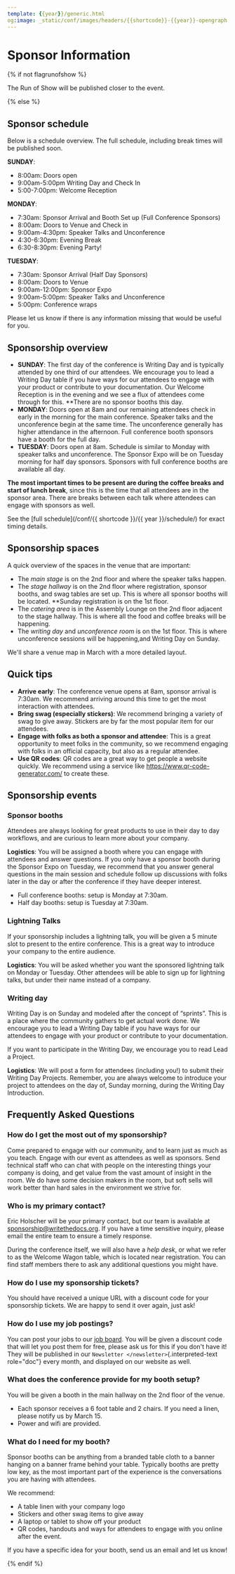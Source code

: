 ```yaml
---
template: {{year}}/generic.html
og:image: _static/conf/images/headers/{{shortcode}}-{{year}}-opengraph.jpg
---
```


# Sponsor Information

{% if not flagrunofshow %}

The Run of Show will be published closer to the event.

{% else %}

## Sponsor schedule

Below is a schedule overview. The full schedule, including break times will be published soon.

**SUNDAY**:

* 8:00am: Doors open
* 9:00am-5:00pm Writing Day and Check In
* 5:00-7:00pm: Welcome Reception

**MONDAY**:

* 7:30am: Sponsor Arrival and Booth Set up (Full Conference Sponsors)
* 8:00am: Doors to Venue and Check in
* 9:00am-4:30pm: Speaker Talks and Unconference
* 4:30-6:30pm: Evening Break
* 6:30-8:30pm: Evening Party!

**TUESDAY**:

* 7:30am: Sponsor Arrival (Half Day Sponsors)
* 8:00am: Doors to Venue
* 9:00am-12:00pm: Sponsor Expo
* 9:00am-5:00pm: Speaker Talks and Unconference
* 5:00pm: Conference wraps

Please let us know if there is any information missing that would be useful for you.

## Sponsorship overview

-   **SUNDAY**: The first day of the conference is Writing Day and is typically attended by one third of our attendees. We encourage you to lead a Writing Day table if you have ways for our attendees to engage with your product or contribute to your documentation.  Our Welcome Reception is in the evening and we see a flux of attendees come through for this. **There are no sponsor booths this day.
-   **MONDAY**: Doors open at 8am and our remaining attendees check in early in the morning for the main conference. Speaker talks and the unconference begin at the same time. The unconference generally has higher attendance in the afternoon. Full conference booth sponsors have a booth for the full day. 
-   **TUESDAY**: Doors open at 8am. Schedule is similar to Monday with speaker talks and unconference. The Sponsor Expo will be on Tuesday morning for half day sponsors. Sponsors with full conference booths are available all day.

**The most important times to be present are during the coffee breaks and start of lunch break**, since this is the time that all attendees are in the sponsor area. There are breaks between each talk where attendees can engage with sponsors as well.

See the [full schedule](/conf/{{ shortcode }}/{{ year }}/schedule/) for exact timing details.

## Sponsorship spaces

A quick overview of the spaces in the venue that are important:

-   The *main stage* is on the 2nd floor and where the speaker talks happen.
-   The *stage hallway* is on the 2nd floor where registration, sponsor booths, and swag tables are set up. This is where all sponsor booths will be located. **Sunday registration is on the 1st floor.
-   The *catering area* is in the Assembly Lounge on the 2nd floor adjacent to the stage hallway. This is where all the food and coffee breaks will be happening.
-   The *writing day* and *unconference room* is on the 1st floor. This is where unconference sessions will be happening,and Writing Day on Sunday.

We'll share a venue map in March with a more detailed layout. 

## Quick tips

-   **Arrive early**: The conference venue opens at 8am, sponsor arrival is 7:30am. We recommend arriving around this time to get the most interaction with attendees.
-   **Bring swag (especially stickers)**: We recommend bringing a variety of swag to give away. Stickers are by far the most popular item for our attendees.
-   **Engage with folks as both a sponsor and attendee**: This is a great opportunity to meet folks in the community, so we recommend engaging with folks in an official capacity, but also as a regular attendee.
-   **Use QR codes**: QR codes are a great way to get people a website quickly. We recommend using a service like <https://www.qr-code-generator.com/> to create these.

## Sponsorship events

### Sponsor booths

Attendees are always looking for great products to use in their day to day workflows, and are curious to learn more about your company.

**Logistics**: You will be assigned a booth where you can engage with attendees and answer questions. If you only have a sponsor booth during the Sponsor Expo on Tuesday, we recommend that you answer general questions in the main session and schedule follow up discussions with folks later in the day or after the conference if they have deeper interest. 

-   Full conference booths: setup is Monday at 7:30am.
-   Half day booths: setup is Tuesday at 7:30am.

### Lightning Talks

If your sponsorship includes a lightning talk, you will be given a 5 minute slot to present to the entire conference. This is a great way to introduce your company to the entire audience.

**Logistics**: You will be asked whether you want the sponsored lightning talk on Monday or Tuesday. Other attendees will be able to sign up for lightning talks, but under their name instead of a company.

### Writing day

Writing Day is on Sunday and modeled after the concept of “sprints”. This is a place where the community gathers to get actual work done. We encourage you to lead a Writing Day table if you have ways for our attendees to engage with your product or contribute to your documentation.

If you want to participate in the Writing Day, we encourage you to read Lead a Project.

**Logistics**: We will post a form for attendees (including you!) to submit their Writing Day Projects. Remember, you are always welcome to introduce your project to attendees on the day of, Sunday morning, during the Writing Day Introduction.

## Frequently Asked Questions

### How do I get the most out of my sponsorship?

Come prepared to engage with our community, and to learn just as much as you teach. Engage with our event as attendees as well as sponsors. Send technical staff who can chat with people on the interesting things your company is doing, and get value from the vast amount of insight in the room. We do have some decision makers in the room, but soft sells will work better than hard sales in the environment we strive for.

### Who is my primary contact?

Eric Holscher will be your primary contact, but our team is available at <sponsorship@writethedocs.org>. If you have a time sensitive inquiry, please email the entire team to ensure a timely response.

During the conference itself, we will also have a *help desk*, or what we refer to as the Welcome Wagon table, which is located near registration.
You can find staff members there to ask any additional questions you might have.

### How do I use my sponsorship tickets?

You should have received a unique URL with a discount code for your sponsorship tickets. We are happy to send it over again, just ask!

### How do I use my job postings?

You can post your jobs to our [job board](https://jobs.writethedocs.org/).
You will be given a discount code that will let you post them for free,
please ask us for this if you don\'t have it!
They will be published in our `Newsletter </newsletter>`{.interpreted-text role="doc"} every month,
and displayed on our website as well.

### What does the conference provide for my booth setup?

You will be given a booth in the main hallway on the 2nd floor of the venue. 
- Each sponsor receives a 6 foot table and 2 chairs. 
If you need a linen, please notify us by March 15.
- Power and wifi are provided. 

### What do I need for my booth?

Sponsor booths can be anything from a branded table cloth to a banner hanging on a banner frame behind your table. Typically booths are pretty low key, as the most important part of the experience is the conversations you are having with attendees.

We recommend:

-   A table linen with your company logo
-   Stickers and other swag items to give away
-   A laptop or tablet to show off your product
-   QR codes, handouts and ways for attendees to engage with you online after the event.

If you have a specific idea for your booth, send us an email and let us know!


{% endif %}